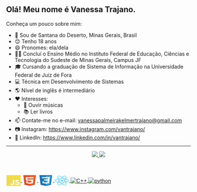 ## Olá! Meu nome é Vanessa Trajano.

Conheça um pouco sobre mim:
  
  - 🏡 Sou de Santana do Deserto, Minas Gerais, Brasil
  - 😊 Tenho 18 anos
  - 😄 Pronomes: ela/dela
  - 👩‍🎓 Concluí o Ensino Médio no Instituto Federal de Educação, Ciências e Tecnologia do Sudeste de Minas Gerais, Campus JF
  - 🎓 Cursando a graduação de Sistema de Informação na Universidade Federal de Juiz de Fora
  - 💻 Técnica em Desenvolvimento de Sistemas
  - 🌎 Nível de inglês é intermediário
  - ❤ Interesses: 
    - 🎵 Ouvir músicas 
    - 📚 Ler livros
  - 📫 Contate-me no e-mail: vanessapalmeirakelmertrajano@gmail.com
  - 📷 Instagram: https://www.instagram.com/vantrajano/
  - 💼 LinkedIn: https://www.linkedin.com/in/vantrajano/

---

<div align="center">
  <a href="https://github.com/VanessaTrajano">
  <img height="150em" src="https://github-readme-stats.vercel.app/api?username=VanessaTrajano&show_icons=true&theme=cobalt&include_all_commits=true&count_private=true"/>
  <img height="150em" src="https://github-readme-stats.vercel.app/api/top-langs/?username=VanessaTrajano&layout=compact&langs_count=7&theme=cobalt"/>
</div>
  
 
  ##
  
  <div style="display: inline_block"><br>
  <img align="center" alt="Js" height="30" width="40" src="https://raw.githubusercontent.com/devicons/devicon/master/icons/javascript/javascript-plain.svg">
  <img align="center" alt="Ts" height="30" width="40" src="https://raw.githubusercontent.com/devicons/devicon/master/icons/html5/html5-original.svg">
  <img align="center" alt="CSS" height="30" width="40" src="https://raw.githubusercontent.com/devicons/devicon/master/icons/css3/css3-original.svg">
  <img align="center" alt="React" height="30" width="40" src="https://raw.githubusercontent.com/devicons/devicon/master/icons/react/react-original.svg">
  <img align="center" alt="C++" height="30" width="40" src="https://icongr.am/devicon/cplusplus-original.svg">
  <img align="center" alt="python" height="30" width="40" src="https://icongr.am/devicon/python-original.svg?size=128&color=currentColor">

    
  </div>
 
##
